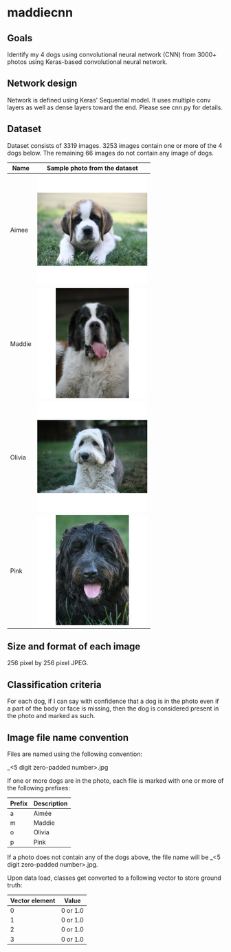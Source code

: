 # maddiecnn
## Goals
Identify my 4 dogs using convolutional neural network (CNN) from 3000+ photos using Keras-based convolutional neural network.

## Network design
Network is defined using Keras' Sequential model.  It uses multiple conv layers as well as dense layers toward the end.  Please see cnn.py for details.

## Dataset
Dataset consists of 3319 images.  3253 images contain one or more of the 4 dogs below.  The remaining 66 images do not contain any image of dogs. 

|  Name | Sample photo from the dataset  |
|---|---|
| Aimee | ![Image of Aimee](assets/images/a_02059.jpg_256x256.jpg) |
| Maddie | ![Image of Maddie](assets/images/m_01409.jpg_256x256.jpg) |
| Olivia | ![Image of Olivia](assets/images/o_01106.jpg_256x256.jpg) |
| Pink | ![Image of Pink](assets/images/p_01216.jpg_256x256.jpg) |

## Size and format of each image
256 pixel by 256 pixel JPEG.

## Classification criteria
For each dog, if I can say with confidence that a dog is in the photo even if a part of the body or face is missing, then the dog is considered present in the photo and marked as such.

## Image file name convention 
Files are named using the following convention:

<Name prefixes>_<5 digit zero-padded number>.jpg

If one or more dogs are in the photo, each file is marked with one or more of the following prefixes: 

| Prefix | Description
|---|---|
| a | Aimée |
| m | Maddie |
| o | Olivia |
| p | Pink |

  
If a photo does not contain any of the dogs above, the file name will be _<5 digit zero-padded number>.jpg.

Upon data load, classes get converted to a following vector to store ground truth:

| Vector element | Value |
|---|---|
|0|0 or 1.0|
|1|0 or 1.0|
|2|0 or 1.0|
|3|0 or 1.0|

